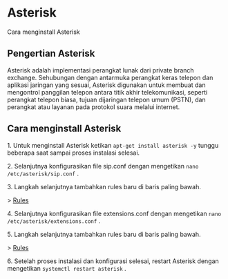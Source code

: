 # Asterisk
Cara menginstall Asterisk
<h2>Pengertian Asterisk</h2>
<p>Asterisk adalah implementasi perangkat lunak dari private branch exchange. Sehubungan dengan antarmuka perangkat keras telepon dan aplikasi jaringan yang sesuai, Asterisk digunakan untuk membuat dan mengontrol panggilan telepon antara titik akhir telekomunikasi, seperti perangkat telepon biasa, tujuan dijaringan telepon umum (PSTN), dan perangkat atau layanan pada protokol suara melalui internet.</p>
<h2>Cara menginstall Asterisk</h3>
<p>1. Untuk menginstall Asterisk ketikan <code>apt-get install asterisk -y</code> tunggu beberapa saat sampai proses instalasi selesai.</p>
<p>2. Selanjutnya konfigurasikan file sip.conf dengan mengetikan <code>nano /etc/asterisk/sip.conf</code> .</p>
<p>3. Langkah selanjutnya tambahkan rules baru di baris paling bawah.</p>
<p>> <a href="https://github.com/sikunyuk64/asterisk/blob/main/sip.conf">Rules</a></p>
<p>4. Selanjutnya konfigurasikan file extensions.conf dengan mengetikan <code>nano /etc/asterisk/extensions.conf</code> .</p>
<p>5. Langkah selanjutnya tambahkan rules baru di baris paling bawah.</p>
<p>> <a href="https://github.com/sikunyuk64/asterisk/blob/main/extensions.conf">Rules</a></p>
<p>6. Setelah proses instalasi dan konfigurasi selesai, restart Asterisk dengan mengetikan <code>systemctl restart asterisk</code> .</p>

